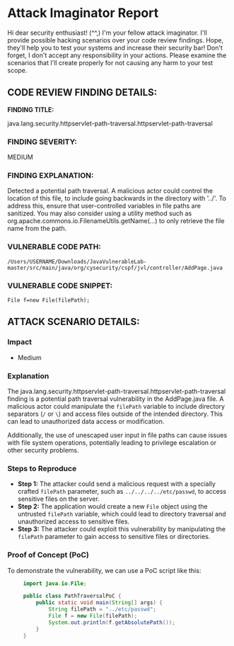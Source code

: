 
# Attack Imaginator Report

Hi dear security enthusiast! (^^,)
I'm your fellow attack imaginator. I'll provide possible hacking scenarios over your code review findings.
Hope, they'll help you to test your systems and increase their security bar! 
Don't forget, I don't accept any responsibility in your actions.
Please examine the scenarios that I'll create properly for not causing any harm to your test scope.


## CODE REVIEW FINDING DETAILS:

**FINDING TITLE:**  

java.lang.security.httpservlet-path-traversal.httpservlet-path-traversal

### FINDING SEVERITY:

MEDIUM

### FINDING EXPLANATION:

Detected a potential path traversal. A malicious actor could control the location of this file, to include going backwards in the directory with '../'. To address this, ensure that user-controlled variables in file paths are sanitized. You may also consider using a utility method such as org.apache.commons.io.FilenameUtils.getName(...) to only retrieve the file name from the path.

### VULNERABLE CODE PATH:

```
/Users/USERNAME/Downloads/JavaVulnerableLab-master/src/main/java/org/cysecurity/cspf/jvl/controller/AddPage.java
```

### VULNERABLE CODE SNIPPET:

```
File f=new File(filePath);
```

## ATTACK SCENARIO DETAILS:


### Impact

- Medium

### Explanation

The java.lang.security.httpservlet-path-traversal.httpservlet-path-traversal finding is a potential path traversal vulnerability in the AddPage.java file. A malicious actor could manipulate the `filePath` variable to include directory separators (`/` or `\`) and access files outside of the intended directory. This can lead to unauthorized data access or modification.

Additionally, the use of unescaped user input in file paths can cause issues with file system operations, potentially leading to privilege escalation or other security problems.

### Steps to Reproduce

- **Step 1:** The attacker could send a malicious request with a specially crafted `filePath` parameter, such as `../../../../etc/passwd`, to access sensitive files on the server.
- **Step 2:** The application would create a new `File` object using the untrusted `filePath` variable, which could lead to directory traversal and unauthorized access to sensitive files.
- **Step 3:** The attacker could exploit this vulnerability by manipulating the `filePath` parameter to gain access to sensitive files or directories.

### Proof of Concept (PoC)

To demonstrate the vulnerability, we can use a PoC script like this:
```java
     import java.io.File;

     public class PathTraversalPoC {
         public static void main(String[] args) {
             String filePath = "../etc/passwd";
             File f = new File(filePath);
             System.out.println(f.getAbsolutePath());
         }
     }

```
